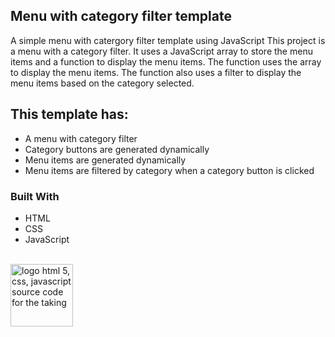 <!-- Review-carousel template -->

## Menu with category filter template

A simple menu with catergory filter template using JavaScript
This project is a menu with a category filter. It uses a JavaScript array to store the menu items and a function to display the menu items. The function uses the array to display the menu items. The function also uses a filter to display the menu items based on the category selected.

## This template has:

- A menu with category filter
- Category buttons are generated dynamically
- Menu items are generated dynamically
- Menu items are filtered by category when a category button is clicked



### Built With

- HTML
- CSS
- JavaScript
<br>
  <a href="https://www.freepnglogos.com/pics/javascript" title="Image from freepnglogos.com"><img src="https://www.freepnglogos.com/uploads/javascript/logo-html-5-css-javascript-source-code-for-the-taking-23.png" width="100" alt="logo html 5, css, javascript source code for the taking" /></a>